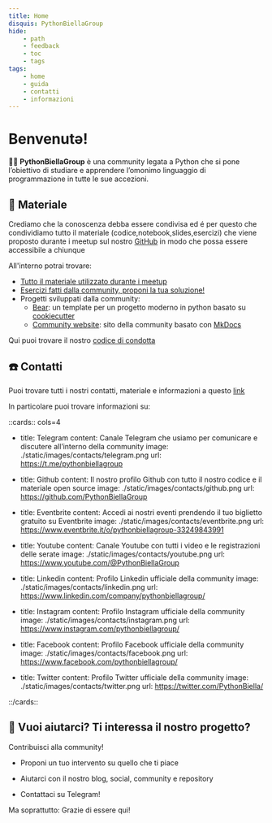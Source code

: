 ```yaml
---
title: Home
disquis: PythonBiellaGroup
hide:
    - path
    - feedback
    - toc
    - tags
tags:
    - home
    - guida
    - contatti
    - informazioni
---
```


# Benvenutə!

👨‍💻 **PythonBiellaGroup** è una community legata a Python che si pone l’obiettivo di studiare e apprendere l’omonimo linguaggio di programmazione in tutte le sue accezioni.


## 🚀 Materiale
Crediamo che la conoscenza debba essere condivisa ed é per questo che condividiamo tutto il materiale (codice,notebook,slides,esercizi) che viene proposto durante i meetup sul nostro [GitHub](https://github.com/PythonBiellaGroup) in modo che possa essere accessibile a chiunque

All'interno potrai trovare:

* [Tutto il materiale utilizzato durante i meetup](https://github.com/PythonBiellaGroup/MaterialeSerate)
* [Esercizi fatti dalla community, proponi la tua soluzione!](https://github.com/PythonBiellaGroup/Esercizi)
* Progetti sviluppati dalla community:
    - [Bear](https://github.com/PythonBiellaGroup/Bear): un template per un progetto moderno in python basato su [cookiecutter](https://cookiecutter.readthedocs.io/en/stable/)
    - [Community website](https://github.com/PythonBiellaGroup/website): sito della community basato con [MkDocs](https://mkdocs.readthedocs.io/en/stable/)

Qui puoi trovare il nostro [codice di condotta](code_conduct.md)


## ☎️ Contatti

Puoi trovare tutti i nostri contatti, materiale e informazioni a questo [link](https://info.pythonbiellagroup.it/)

In particolare puoi trovare informazioni su:

::cards:: cols=4

- title: Telegram
  content: Canale Telegram che usiamo per comunicare e discutere all’interno della community
  image: ./static/images/contacts/telegram.png
  url: https://t.me/pythonbiellagroup

- title: Github
  content: Il nostro profilo Github con tutto il nostro codice e il materiale open source
  image: ./static/images/contacts/github.png
  url: https://github.com/PythonBiellaGroup

- title: Eventbrite
  content: Accedi ai nostri eventi prendendo il tuo biglietto gratuito su Eventbrite
  image: ./static/images/contacts/eventbrite.png
  url: https://www.eventbrite.it/o/pythonbiellagroup-33249843991

- title: Youtube
  content: Canale Youtube con tutti i video e le registrazioni delle serate
  image: ./static/images/contacts/youtube.png
  url: https://www.youtube.com/@PythonBiellaGroup

- title: Linkedin
  content: Profilo Linkedin ufficiale della community
  image: ./static/images/contacts/linkedin.png
  url: https://www.linkedin.com/company/pythonbiellagroup/

- title: Instagram
  content: Profilo Instagram ufficiale della community
  image: ./static/images/contacts/instagram.png
  url: https://www.instagram.com/pythonbiellagroup/


- title: Facebook
  content: Profilo Facebook ufficiale della community
  image: ./static/images/contacts/facebook.png
  url: https://www.facebook.com/pythonbiellagroup/

- title: Twitter
  content: Profilo Twitter ufficiale della community
  image: ./static/images/contacts/twitter.png
  url: https://twitter.com/PythonBiella/

::/cards::


## 🤲 Vuoi aiutarci? Ti interessa il nostro progetto?
Contribuisci alla community!

* Proponi un tuo intervento su quello che ti piace

* Aiutarci con il nostro blog, social, community e repository

* Contattaci su Telegram!

Ma soprattutto: Grazie di essere qui!